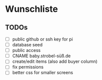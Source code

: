 # Wunschliste

## TODOs
- [ ] public github or ssh key for pi
- [ ] database seed
- [ ] public access
- [ ] CNAME baby.strobel-süß.de
- [ ] create/edit items (also add buyer column)
- [ ] fix permissions
- [ ] better css for smaller screens

